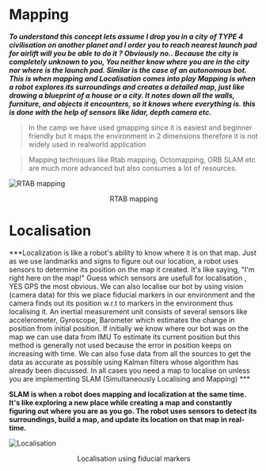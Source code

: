 
# Mapping 

***To understand this concept lets assume I drop you in a city of TYPE 4 civilisation on another planet and I order you to reach nearest launch pad for airlift will you be able to do it ?
Obviously no..
Because the city is completely unknown to you, You neither know where you are in the city nor where is the launch pad. Similar is the case of an autonomous bot. This is when mapping and Localisation comes into play
Mapping is when a robot explores its surroundings and creates a detailed map, just like drawing a blueprint of a house or a city. It notes down all the walls, furniture, and objects it encounters, so it knows where everything is.
this is done with the help of sensors like lidar, depth camera etc.***

> In the camp we have used gmapping since it is easiest and beginner friendly but it maps the environment in 2 dimensions therefore it is not widely used in realworld application

>Mapping techniques like Rtab mapping, Octomapping, ORB SLAM etc are much more advanced but also consumes a lot of resources.

![RTAB mapping](https://github.com/panchal-harsh/Robotics-Camp-2023/blob/main/Phase1-Week2/ROS_specialization/images/rtab.jpg)
<p align="center">  RTAB mapping  </p>

# Localisation

***Localization is like a robot's ability to know where it is on that map. Just as we use landmarks and signs to figure out our location, a robot uses sensors to determine its position on the map it created. It's like saying, "I'm right here on the map!"
Guess which sensors are usefull for localisation , YES GPS the most obvious. We can also localise our bot by using vision (camera data) for this we place fiducial markers in our environment and the camera finds out its position w.r.t to markers in the environment thus localising it.
An inertial measurement unit consists of several sensors like accelerometer, Gyroscope, Barometer which estimates the change in position from initial position. If initially we know where our bot was on the map we can use data from IMU To estimate its current position but this method is generally not used because the error in position keeps on increasing with time.
We can also fuse data from all the sources to get the data as accurate as possible using  Kalman filters whose algorithm has already been discussed. In all cases you need a map to localise on unless you are implementing SLAM (Simultaneously Localising and Mapping) ***

__SLAM is when a robot does mapping and localization at the same time. It's like exploring a new place while creating a map and constantly figuring out where you are as you go. The robot uses sensors to detect its surroundings, build a map, and update its location on that map in real-time.__

![Localisation](https://github.com/panchal-harsh/Robotics-Camp-2023/blob/main/Phase1-Week2/ROS_specialization/images/WhatsApp%20Image%202023-06-01%20at%2015.54.38.jpeg)
<p align="center">  Localisation using fiducial markers  </p>
